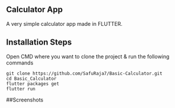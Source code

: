 ## Calculator App

A very simple calculator app made in FLUTTER.

## Installation Steps
Open CMD where you want to clone the project & run the following commands

```
git clone https://github.com/SafuRaja7/Basic-Calculator.git
cd Basic_Calculator
flutter packages get
flutter run
```

##Screenshots 



